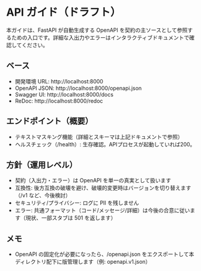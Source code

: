 # API ガイド（ドラフト）

本ガイドは、FastAPI が自動生成する OpenAPI を契約の主ソースとして参照するための入口です。詳細な入出力やエラーはインタラクティブドキュメントで確認してください。

## ベース
- 開発環境 URL: http://localhost:8000
- OpenAPI JSON: http://localhost:8000/openapi.json
- Swagger UI: http://localhost:8000/docs
- ReDoc: http://localhost:8000/redoc

## エンドポイント（概要）
- テキストマスキング機能（詳細とスキーマは上記ドキュメントで参照）
- ヘルスチェック（/health）: 生存確認。APIプロセスが起動していれば200。

## 方針（運用レベル）
- 契約（入出力・エラー）は OpenAPI を単一の真実として扱います
- 互換性: 後方互換の破壊を避け、破壊的変更時はバージョンを切り替えます（/v1 など、今後検討）
- セキュリティ/プライバシー: ログに PII を残しません
- エラー: 共通フォーマット（コード/メッセージ/詳細）は今後の合意に従います（現状、一部スタブは 501 を返します）

## メモ
- OpenAPI の固定化が必要になったら、/openapi.json をエクスポートして本ディレクトリ配下に版管理します（例: openapi.v1.json）
